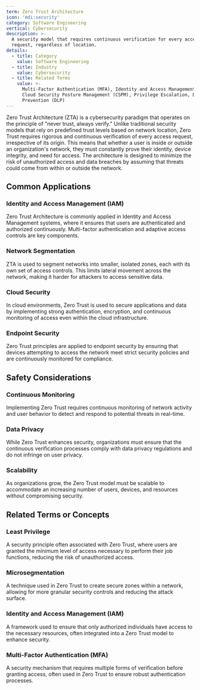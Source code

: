 ```yaml
---
term: Zero Trust Architecture
icon: 'mdi:security'
category: Software Engineering
vertical: Cybersecurity
description: >-
  A security model that requires continuous verification for every access
  request, regardless of location.
details:
  - title: Category
    value: Software Engineering
  - title: Industry
    value: Cybersecurity
  - title: Related Terms
    value: >-
      Multi-Factor Authentication (MFA), Identity and Access Management (IAM),
      Cloud Security Posture Management (CSPM), Privilege Escalation, Data Loss
      Prevention (DLP)
---
```

Zero Trust Architecture (ZTA) is a cybersecurity paradigm that operates on the principle of "never trust, always verify." Unlike traditional security models that rely on predefined trust levels based on network location, Zero Trust requires rigorous and continuous verification of every access request, irrespective of its origin. This means that whether a user is inside or outside an organization's network, they must constantly prove their identity, device integrity, and need for access. The architecture is designed to minimize the risk of unauthorized access and data breaches by assuming that threats could come from within or outside the network.

## Common Applications

### Identity and Access Management (IAM)
Zero Trust Architecture is commonly applied in Identity and Access Management systems, where it ensures that users are authenticated and authorized continuously. Multi-factor authentication and adaptive access controls are key components.

### Network Segmentation
ZTA is used to segment networks into smaller, isolated zones, each with its own set of access controls. This limits lateral movement across the network, making it harder for attackers to access sensitive data.

### Cloud Security
In cloud environments, Zero Trust is used to secure applications and data by implementing strong authentication, encryption, and continuous monitoring of access even within the cloud infrastructure.

### Endpoint Security
Zero Trust principles are applied to endpoint security by ensuring that devices attempting to access the network meet strict security policies and are continuously monitored for compliance.

## Safety Considerations

### Continuous Monitoring
Implementing Zero Trust requires continuous monitoring of network activity and user behavior to detect and respond to potential threats in real-time.

### Data Privacy
While Zero Trust enhances security, organizations must ensure that the continuous verification processes comply with data privacy regulations and do not infringe on user privacy.

### Scalability
As organizations grow, the Zero Trust model must be scalable to accommodate an increasing number of users, devices, and resources without compromising security.

## Related Terms or Concepts

### Least Privilege
A security principle often associated with Zero Trust, where users are granted the minimum level of access necessary to perform their job functions, reducing the risk of unauthorized access.

### Microsegmentation
A technique used in Zero Trust to create secure zones within a network, allowing for more granular security controls and reducing the attack surface.

### Identity and Access Management (IAM)
A framework used to ensure that only authorized individuals have access to the necessary resources, often integrated into a Zero Trust model to enhance security.

### Multi-Factor Authentication (MFA)
A security mechanism that requires multiple forms of verification before granting access, often used in Zero Trust to ensure robust authentication processes.
